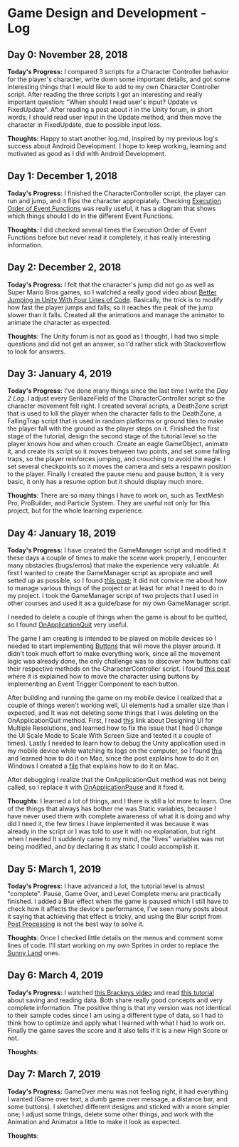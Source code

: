 # Game Design and Development - Log

## Day 0: November 28, 2018
**Today's Progress:** I compared 3 scripts for a Character Controller behavior for the player's character, write down some important details, and got some interesting things that I would like to add to my own Character Controller script. After reading the three scripts I got an interesting and really important question: "When should I read user's input? Update vs FixedUpdate". After reading a post about it in the Unity forum, in short words, I should read user input in the Update method, and then move the character in FixedUpdate, due to possible input loss.

**Thoughts:** Happy to start another log.md, inspired by my previous log's success about Android Development. I hope to keep working, learning and motivated as good as I did with Android Development.

## Day 1: December 1, 2018
**Today's Progress:** I finished the CharacterController script, the player can run and jump, and it flips the character appropiately. Checking [Execution Order of Event Functions](https://docs.unity3d.com/Manual/ExecutionOrder.html) was really useful, it has a diagram that shows which things should I do in the different Event Functions.

**Thoughts**: I did checked several times the Execution Order of Event Functions before but never read it completely, it has really interesting information.

## Day 2: December 2, 2018
**Today's Progress:** I felt that the character's jump did not go as well as Super Mario Bros games, so I watched a really good video about [Better Jumping in Unity With Four Lines of Code](https://www.youtube.com/watch?v=7KiK0Aqtmzc&t=601s). Basically, the trick is to modify how fast the player jumps and falls; so it reaches the peak of the jump slower than it falls. Created all the animations and manage the animator to animate the character as expected.

**Thoughts**: The Unity forum is not as good as I thought, I had two simple questions and did not get an answer, so I'd rather stick with Stackoverflow to look for answers.

## Day 3: January 4, 2019
**Today's Progress:** I've done many things since the last time I write the *Day 2 Log*. I adjust every SeriliazeField of the CharacterController script so the character movement felt right. I created several scripts, a DeathZone script that is used to kill the player when the character falls to the DeathZone, a FallingTrap script that is used in random platforms or ground tiles to make the player fall with the ground as the player steps on it. Finished the first stage of the tutorial, design the second stage of the tutorial level so the player knows how and when crouch. Create an eagle GameObject, animate it, and create its script so it moves between two points, and set some falling traps, so the player reinforces jumping, and crouching to avoid the eagle. I set several checkpoints so it moves the camera and sets a respawn position to the player. Finally I created the pause menu and pause button, it is very basic, it only has a resume option but it should display much more. 
 
**Thoughts**: There are so many things I have to work on, such as TextMesh Pro, ProBuilder, and Particle System. They are useful not only for this project, but for the whole learning experience.

## Day 4: January 18, 2019
**Today's Progress:** I have created the GameManager script and modified it these days a couple of times to make the scene work properly, I encounter many obstacles (bugs/erros) that make the experience very valuable. At first I wanted to create the GameManager script as apropiate and well setted up as possible, so I found [this post](https://answers.unity.com/questions/1124691/creating-a-proper-game-manager.html); it did not convice me about how to manage various things of the project or at least for what I need to do in my project. I took the GameManager script of two projects that I used in other courses and used it as a guide/base for my own GameManager script. 

I needed to delete a couple of things when the game is about to be quitted, so I found [OnApplicationQuit](https://docs.unity3d.com/ScriptReference/MonoBehaviour.OnApplicationQuit.html) very useful.

The game I am creating is intended to be played on mobile devices so I needed to start implementing [Buttons](https://docs.unity3d.com/ScriptReference/UI.Button.html) that will move the player around. It didn't took much effort to make everything work, since all the movement logic was already done, the only challenge was to discover how buttons call their respective methods on the CharacterController script. I found [this post](https://answers.unity.com/questions/911698/moving-character-with-touch-buttons-android.html) where it is explained how to move the character using buttons by implementing an Event Trigger Component to each button.

After building and running the game on my mobile device I realized that a couple of things weren't working well, UI elements had a smaller size than I expected, and It was not deleting some things that I was deleting on the OnApplicationQuit method. First, I read [this](https://docs.unity3d.com/Manual/HOWTO-UIMultiResolution.html) link about Designing UI for Multiple Resolutions, and learned how to fix the issue that I had (I change the UI Scale Mode to Scale With Screen Size and tested it a couple of times). Lastly I needed to learn how to debug the Unity application used in my mobile device while watching its logs on the computer, so I found [this](https://forum.unity.com/threads/how-to-capturing-device-logs-on-android.528680/) and learned how to do it on Mac, since the post explains how to do it on Windows I created a [file](https://github.com/juanborgesv/Game-Design-and-Development/blob/master/debug-android-mac.md) that explains how to do it on Mac.

After debugging I realize that the OnApplicationQuit method was not being called, so I replace it with [OnApplicationPause](https://docs.unity3d.com/ScriptReference/MonoBehaviour.OnApplicationPause.html) and it fixed it.

**Thoughts**: I learned a lot of things, and I there is still a lot more to learn. One of the things that always has bother me was Static variables, because I have never used them with complete awareness of what it is doing and why did I need it, the few times I have implemented it was because it was already in the script or I was told to use it with no explanation, but right when I needed It suddenly came to my mind, the "lives" variables was not being modified, and by declaring it as static I could accomplish it.

## Day 5: March 1, 2019
**Today's Progress:** I have advanced a lot, the tutorial level is almost "complete". Pause, Game Over, and Level Complete menu are practically finished. I added a Blur effect when the game is paused which I still have to check how it affects the device's performance, I've seen many posts about it saying that achieving that effect is tricky, and using the Blur script from [Post Processing](https://docs.unity3d.com/Manual/PostProcessingOverview.html) is not the best way to solve it.
 
**Thoughts**: Once I checked little details on the menus and comment some lines of code. I'll start working on my own Sprites in order to replace the [Sunny Land](https://assetstore.unity.com/packages/2d/characters/sunny-land-103349) ones.

## Day 6: March 4, 2019
**Today's Progress:** I watched [this Brackeys video](https://www.youtube.com/watch?v=XOjd_qU2Ido&t=906s) and read [this tutorial](https://gamedevelopment.tutsplus.com/tutorials/how-to-save-and-load-your-players-progress-in-unity--cms-20934) about saving and reading data. Both share really good concepts and very complete information. The positive thing is that my version was not identical to their sample codes since I am using a different type of data, so I had to think how to optimize and apply what I learned with what I had to work on. Finally the game saves the score and it also tells if it is a new High Score or not.
 
**Thoughts**: 

## Day 7: March 7, 2019
**Today's Progress:** GameOver menu was not feeling right, it had everything I wanted (Game over text, a dumb game over message, a distance bar, and some buttons). I sketched different designs and sticked with a more simpler one; I adjust some things, delete some other things, and work with the Animation and Animator a little to make it look as expected.
 
**Thoughts**: 
